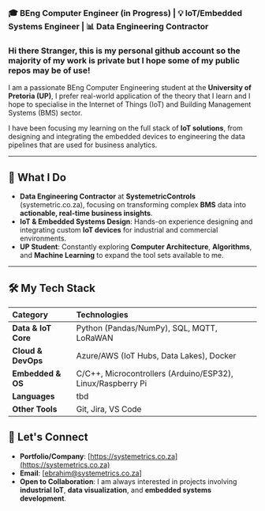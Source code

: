 ### 🎓 BEng Computer Engineer (in Progress) | 💡 IoT/Embedded Systems Engineer | 📊 Data Engineering Contractor 

### Hi there Stranger, this is my personal github account so the majority of my work is private but I hope some of my public repos may be of use!

I am a passionate BEng Computer Engineering student at the **University of Pretoria (UP)**, I prefer real-world application of the theory that I learn and I hope to specialise in the Internet of Things (IoT) and Building Management Systems (BMS) sector.

I have been focusing my learning on the full stack of **IoT solutions**, from designing and integrating the embedded devices to engineering the data pipelines that are used for business analytics.

---

## 💼 What I Do

* **Data Engineering Contractor** at **SystemetricControls** (systemetric.co.za), focusing on transforming complex **BMS** data into **actionable, real-time business insights**.
* **IoT & Embedded Systems Design**: Hands-on experience designing and integrating custom **IoT devices** for industrial and commercial environments.
* **UP Student**: Constantly exploring **Computer Architecture**, **Algorithms**, and **Machine Learning** to expand the tool sets available to me.

---

## 🛠️ My Tech Stack

| Category | Technologies |
| :--- | :--- |
| **Data & IoT Core** | Python (Pandas/NumPy), SQL, MQTT, LoRaWAN |
| **Cloud & DevOps** | Azure/AWS (IoT Hubs, Data Lakes), Docker |
| **Embedded & OS** | C/C++, Microcontrollers (Arduino/ESP32), Linux/Raspberry Pi |
| **Languages**| tbd
| **Other Tools** | Git, Jira, VS Code |


## 🤝 Let's Connect


* **Portfolio/Company**: [https://systemetrics.co.za](https://systemetrics.co.za)
* **Email**: [ebrahim@systemetrics.co.za]
* **Open to Collaboration**: I am always interested in projects involving **industrial IoT**, **data visualization**, and **embedded systems development**.
